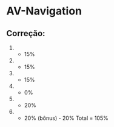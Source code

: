 # AV-Navigation

## Correção:

1. - 15%
2. - 15%
3. - 15%
4. - 0%
5. - 20%
6. - 20%
(bônus) - 20%
Total = 105%

